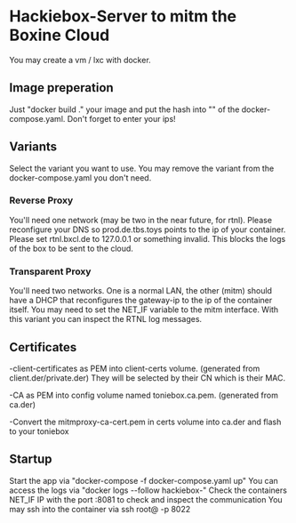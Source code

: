 # Hackiebox-Server to mitm the Boxine Cloud
You may create a vm / lxc with docker.

## Image preperation
Just "docker build ." your image and put the hash into "<IMAGE-ID>" of the docker-compose.yaml. Don't forget to enter your ips!

## Variants
Select the variant you want to use. You may remove the variant from the docker-compose.yaml you don't need.

### Reverse Proxy
You'll need one network (may be two in the near future, for rtnl). Please reconfigure your DNS so prod.de.tbs.toys points to the ip of your container. Please set rtnl.bxcl.de to 127.0.0.1 or something invalid. This blocks the logs of the box to be sent to the cloud. 

### Transparent Proxy
You'll need two networks. One is a normal LAN, the other (mitm) should have a DHCP that reconfigures the gateway-ip to the ip of the container itself. You may need to set the NET_IF variable to the mitm interface.
With this variant you can inspect the RTNL log messages.

## Certificates
-client-certificates as PEM into client-certs volume. (generated from client.der/private.der) They will be selected by their CN which is their MAC.

-CA as PEM into config volume named toniebox.ca.pem. (generated from ca.der)

-Convert the mitmproxy-ca-cert.pem in certs volume into ca.der and flash to your toniebox

## Startup
Start the app via "docker-compose -f docker-compose.yaml up"
You can access the logs via "docker logs --follow hackiebox-<variant-name>"
Check the containers NET_IF IP with the port :8081 to check and inspect the communication
You may ssh into the container via ssh root@<ip> -p 8022
